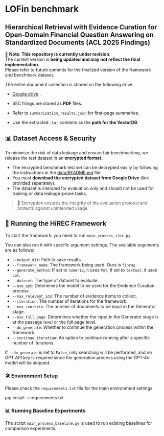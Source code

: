 # LOFin benchmark
## Hierarchical Retrieval with Evidence Curation for Open-Domain Financial Question Answering on Standardized Documents (ACL 2025 Findings)

🚧 **Note: This repository is currently under revision.**  
The current version is **being updated and may not reflect the final implementation**.  
Please refer to future commits for the finalized version of the framework and benchmark dataset.


The entire document collection is shared on the following drive:  
- [Google drive](https://drive.google.com/drive/u/0/folders/1Z_G6HGPFYzQaKU5fEea5_w3p7rigov_1) . 

- SEC filings are stored as **PDF** files.  
- Refer to `summarization_results.json` for first-page summaries.  
- Use the extracted `.tar` contents as the **path for the VectorDB**.

## 📊 Dataset Access & Security

To minimize the risk of data leakage and ensure fair benchmarking, we release the test dataset in an **encrypted format**.

- The encrypted benchmark test set can be decrypted easily by following the instructions in the [data/README.md](https://github.com/deep-over/LOFin-bench-HiREC/blob/main/data/README.md) file.
- You must **download the encrypted dataset from Google Drive** (link provided separately).
- The dataset is intended for evaluation only and should not be used for training or data leakage-prone tasks.

> 🔐 Encryption ensures the integrity of the evaluation protocol and protects against unintended usage.



## 🚀 Running the HiREC Framework

To start the framework:
 you need to run `main_process_iter.py`.

You can also run it with specific argument settings. The available arguments are as follows:

- `--output_dir`: Path to save results.
- `--framework_name`: The framework being used. Ours is `finrag`.
- `--generate_method`: If set to `numeric`, it uses `Pot`; if set to `textual`, it uses `cot`.
- `--dataset`: The type of dataset to evaluate.
- `--use_gpt`: Determines the model to be used for the Evidence Curation process.
- `--max_relevant_ids`: The number of evidence items to collect.
- `--iteration`: The number of iterations for the framework.
- `--max_contexts`: The number of documents to be input in the Generator stage.
- `--use_full_page`: Determines whether the input in the Generator stage is at the passage level or the full page level.
- `--do_generate`: Whether to continue the generation process within the framework.
- `--continue_iteration`: An option to continue running after a specific number of iterations.

If `--do_generate` is set to `False`, only searching will be performed, and no GPT API key is required since the generation process using the GPT-4o model will be skipped.

### 🛠 Environment Setup

Please check the `requirements.txt` file for the main environment settings

pip install -r requirements.txt

### 📊 Running Baseline Experiments

The script `main_process_baseline.py` is used to run existing baselines for comparison experiments.
